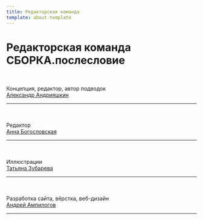 ```yaml
---
title: Редакторская команда
template: about-template
---
```


# Редакторская команда СБОРКА.послесловие

</br>

Концепция, редактор, автор подводок  
<a href = "https://instagram.com/andriyashkin.alexandr" target="_blank" rel="noreferrer">Александр Андрияшкин</a>
___

</br></br>
Редактор  
<a href = "https://instagram.com/cicfest" target="_blank" rel="noreferrer">Анна Богословская</a>
___

</br></br>
Иллюстрации  
<a href="https://instagram.com/zubikistan" target="_blank" rel="noreferrer">Татьяна Зубарева</a>
___

</br></br>
Разработка сайта, вёрстка, веб-дизайн  
<a href="https://t.me/ampil" target="_blank" rel="noreferrer">Андрей Ампилогов</a>
___


<!-- <form name="contact" method="POST" data-netlify="true" netlify-honeypot="bot-field">
  <p>
    <label>Ваше имя: <input type="text" name="name" /></label>
  </p>
  <p>
    <label>Email: <input type="email" name="email" /></label>
  </p>

  <p>
    <label>Сообщение: <textarea name="message"></textarea></label>
  </p>
  <p>
    <button type="submit">Отправить</button>
  </p>
</form>

<input type="hidden" name="form-name" value="contact" />


<form name="contact" netlify netlify-honeypot="bot-field" hidden>
  <input type="text" name="name" />
  <input type="email" name="email" />
  <textarea name="message"></textarea>
</form> -->